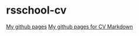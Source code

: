# rsschool-cv
[My github pages](https://alexkul84.github.io/rsschool-cv/)
[My github pages for CV Markdown](https://alexkul84.github.io/rsschool-cv/cv)